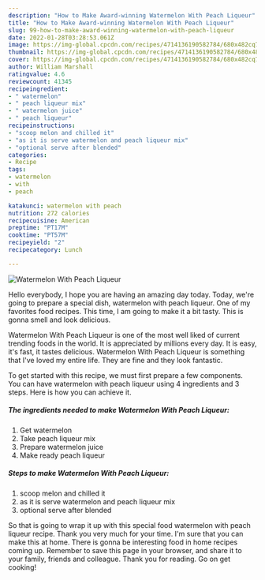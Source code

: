 ```yaml
---
description: "How to Make Award-winning Watermelon With Peach Liqueur"
title: "How to Make Award-winning Watermelon With Peach Liqueur"
slug: 99-how-to-make-award-winning-watermelon-with-peach-liqueur
date: 2022-01-28T03:28:53.061Z
image: https://img-global.cpcdn.com/recipes/4714136190582784/680x482cq70/watermelon-with-peach-liqueur-recipe-main-photo.jpg
thumbnail: https://img-global.cpcdn.com/recipes/4714136190582784/680x482cq70/watermelon-with-peach-liqueur-recipe-main-photo.jpg
cover: https://img-global.cpcdn.com/recipes/4714136190582784/680x482cq70/watermelon-with-peach-liqueur-recipe-main-photo.jpg
author: William Marshall
ratingvalue: 4.6
reviewcount: 41345
recipeingredient:
- " watermelon"
- " peach liqueur mix"
- " watermelon juice"
- " peach liqueur"
recipeinstructions:
- "scoop melon and chilled it"
- "as it is serve watermelon and peach liqueur mix"
- "optional serve after blended"
categories:
- Recipe
tags:
- watermelon
- with
- peach

katakunci: watermelon with peach 
nutrition: 272 calories
recipecuisine: American
preptime: "PT17M"
cooktime: "PT57M"
recipeyield: "2"
recipecategory: Lunch

---
```



![Watermelon With Peach Liqueur](https://img-global.cpcdn.com/recipes/4714136190582784/680x482cq70/watermelon-with-peach-liqueur-recipe-main-photo.jpg)

Hello everybody, I hope you are having an amazing day today. Today, we're going to prepare a special dish, watermelon with peach liqueur. One of my favorites food recipes. This time, I am going to make it a bit tasty. This is gonna smell and look delicious.



Watermelon With Peach Liqueur is one of the most well liked of current trending foods in the world. It is appreciated by millions every day. It is easy, it's fast, it tastes delicious. Watermelon With Peach Liqueur is something that I've loved my entire life. They are fine and they look fantastic.


To get started with this recipe, we must first prepare a few components. You can have watermelon with peach liqueur using 4 ingredients and 3 steps. Here is how you can achieve it.

<!--inarticleads1-->

##### The ingredients needed to make Watermelon With Peach Liqueur:

1. Get  watermelon
1. Take  peach liqueur mix
1. Prepare  watermelon juice
1. Make ready  peach liqueur




<!--inarticleads2-->

##### Steps to make Watermelon With Peach Liqueur:

1. scoop melon and chilled it
1. as it is serve watermelon and peach liqueur mix
1. optional serve after blended




So that is going to wrap it up with this special food watermelon with peach liqueur recipe. Thank you very much for your time. I'm sure that you can make this at home. There is gonna be interesting food in home recipes coming up. Remember to save this page in your browser, and share it to your family, friends and colleague. Thank you for reading. Go on get cooking!
